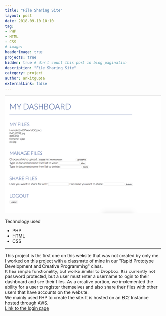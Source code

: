 ```yaml
---
title: "File Sharing Site"
layout: post
date: 2018-09-10 10:10
tag:
- PHP
- HTML
- CSS
# image:
headerImage: true
projects: true
hidden: true # don't count this post in blog pagination
description: "File Sharing Site"
category: project
author: ankitgupta
externalLink: false
---
```


![Screenshot](../assets/images/dashboard.png)

Technology used:

- PHP
- HTML
- CSS

---
This project is the first one on this website that was not created by only me. I worked on this project with a classmate of mine in our "Rapid Prototype Development and Creative Programming" class.<br>
It has simple functionality, but works similar to Dropbox. It is currently not password protected, but a user must enter a username to login to their dashboard and see their files. As a creative portion, we implemented the ability for a user to register themselves and also share their files with other users that have accounts on the website.<br>
We mainly used PHP to create the site. It is hosted on an EC2 Instance hosted through AWS. <br>
[Link to the login page](http://ec2-18-220-119-176.us-east-2.compute.amazonaws.com/~kfeinberg/module2/login.html)

